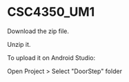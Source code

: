 # CSC4350_UM1

Download the zip file.

Unzip it. 

To upload it on Android Studio:

Open Project > Select "DoorStep" folder 


